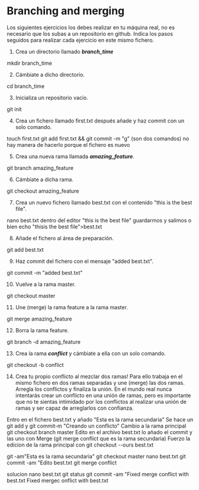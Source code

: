 # Branching and merging

Los siguientes ejercicios los debes realizar en tu máquina real, no es necesario que los subas a un repositorio en github. Indica los pasos seguidos para realizar cada ejercicio en este mismo fichero.

1. Crea un directorio llamado _**branch_time**_

mkdir branch_time

2. Cámbiate a dicho directorio.

cd branch_time

3. Inicializa un repositorio vacío.

git init

4. Crea un fichero llamado first.txt después añade y haz commit con un solo comando.

touch first.txt 
git add first.txt && git commit -m "g"  (son dos comandos) no hay manera de hacerlo porque el fichero es nuevo

5. Crea una nueva rama llamada _**amazing_feature**_.

git branch amazing_feature

6. Cámbiate a dicha rama.

git checkout amazing_feature

7. Crea un nuevo fichero llamado best.txt con el contenido "this is the best file".

nano best.txt dentro del editor "this is the best file" guardarmos y salimos o bien echo "thisis the best file">best.txt

8. Añade el fichero al área de preparación.

git add best.txt

9. Haz commit del fichero con el mensaje "added best.txt".

git commit -m "added best.txt"

10. Vuelve a la rama master.

git checkout master

11. Une (merge) la rama feature a la rama master.

git merge amazing_feature

12. Borra la rama feature.

git branch -d amazing_feature

13. Crea la rama _**conflict**_ y cámbiate a ella con un solo comando.

git checkout -b conflict

14. Crea tu propio conflicto al mezclar dos ramas! Para ello trabaja en el mismo fichero en dos ramas separadas y une (merge) las dos ramas. Arregla los conflictos y finaliza la unión. En el mundo real nunca intentarás crear un conflicto en una unión de ramas, pero es importante que no te sientas intimidado por los conflictos al realizar una unión de ramas y ser capaz de arreglarlos con confianza.

Entro en el fichero best.txt y añado "Esta es la rama secundaria"
Se hace un git add y git commit-m "Creando un conflicto"
Cambio a la rama principal git checkout branch master
Edito en el archivo best.txt lo añado el commit y las uno con Merge (git merge conflict que es la rama secundaria)
Fuerzo la edicion de la rama principal con git checkout --ours best.txt

git -am"Esta es la rama secundaria"
git checkout master
nano best.txt
git commit -am "Edito best.txt
git merge conflict

solucion
nano best.txt
git status
git commit -am "Fixed merge conflict with best.txt
Fixed mergec onflict with best.txt


